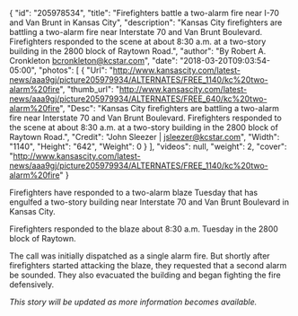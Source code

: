 {
  "id": "205978534",
  "title": "Firefighters battle a two-alarm fire near I-70 and Van Brunt in Kansas City",
  "description": "Kansas City firefighters are battling a two-alarm fire near Interstate 70 and Van Brunt Boulevard. Firefighters responded to the scene at about 8:30 a.m. at a two-story building in the 2800 block of Raytown Road.",
  "author": "By Robert A. Cronkleton bcronkleton@kcstar.com",
  "date": "2018-03-20T09:03:54-05:00",
  "photos": [
    {
      "Url": "http://www.kansascity.com/latest-news/aaa9gj/picture205979934/ALTERNATES/FREE_1140/kc%20two-alarm%20fire",
      "thumb_url": "http://www.kansascity.com/latest-news/aaa9gj/picture205979934/ALTERNATES/FREE_640/kc%20two-alarm%20fire",
      "Desc": "Kansas City firefighters are battling a two-alarm fire near Interstate 70 and Van Brunt Boulevard. Firefighters responded to the scene at about 8:30 a.m. at a two-story building in the 2800 block of Raytown Road.",
      "Credit": "John Sleezer | jsleezer@kcstar.com",
      "Width": "1140",
      "Height": "642",
      "Weight": 0
    }
  ],
  "videos": null,
  "weight": 2,
  "cover": "http://www.kansascity.com/latest-news/aaa9gj/picture205979934/ALTERNATES/FREE_1140/kc%20two-alarm%20fire"
}

<p>Firefighters have responded to a two-alarm blaze Tuesday that has engulfed a two-story building near Interstate 70 and Van Brunt Boulevard in Kansas City.</p><p>Firefighters responded to the blaze about 8:30 a.m. Tuesday in the 2800 block of Raytown.</p><p>The call was initially dispatched as a single alarm fire. But shortly after firefighters started attacking the blaze, they requested that a second alarm be sounded. They also evacuated the building and began fighting the fire defensively.</p><p><i>This story will be updated as more information becomes available.</i></p>

